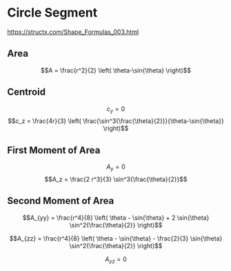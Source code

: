 # Circle Segment

https://structx.com/Shape_Formulas_003.html

## Area

$$A = \frac{r^2}{2} \left( \theta-\sin{\theta} \right)$$

## Centroid

$$c_y = 0$$
$$c_z = \frac{4r}{3} \left( \frac{\sin^3{\frac{\theta}{2}}}{\theta-\sin{\theta}} \right)$$

## First Moment of Area

$$A_y = 0$$
$$A_z = \frac{2 r^3}{3} \sin^3{\frac{\theta}{2}}$$

## Second Moment of Area

$$A_{yy} = \frac{r^4}{8} \left( \theta - \sin{\theta} + 2 \sin{\theta} \sin^2{\frac{\theta}{2}} \right)$$

$$A_{zz} = \frac{r^4}{8} \left( \theta - \sin{\theta} - \frac{2}{3} \sin{\theta} \sin^2{\frac{\theta}{2}} \right)$$

$$A_{yz} = 0$$